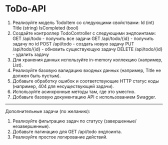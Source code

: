 # ToDo-API
1) Реализуйте модель TodoItem со следующими свойствами:
  Id (int)
  Title (string)
  IsCompleted (bool)
2) Создайте контроллер TodoController с следующими эндпоинтами:
  GET /api/todo - получить все задачи
  GET /api/todo/{id} - получить задачу по id
  POST /api/todo - создать новую задачу
  PUT /api/todo/{id} - обновить существующую задачу
  DELETE /api/todo/{id} - удалить задачу
3) Для хранения данных используйте in-memory коллекцию (например, List).
4) Реализуйте базовую валидацию входных данных (например, Title не должен быть пустым).
5) Добавьте обработку ошибок и соответствующие HTTP статус коды (например, 404 для несуществующей задачи).
6) Используйте асинхронные методы там, где это уместно.
7) Добавьте базовую документацию API с использованием Swagger.
___________________________________________________________________________________________________________
Дополнительные задачи (по желанию):
1) Реализуйте фильтрацию задач по статусу (завершенные/незавершенные).
2) Добавьте пагинацию для GET /api/todo эндпоинта.
3) Реализуйте простое логирование действий.
